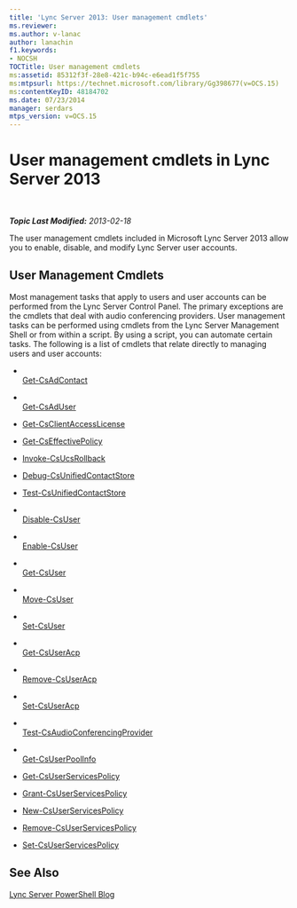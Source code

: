```yaml
---
title: 'Lync Server 2013: User management cmdlets'
ms.reviewer: 
ms.author: v-lanac
author: lanachin
f1.keywords:
- NOCSH
TOCTitle: User management cmdlets
ms:assetid: 85312f3f-28e8-421c-b94c-e6ead1f5f755
ms:mtpsurl: https://technet.microsoft.com/library/Gg398677(v=OCS.15)
ms:contentKeyID: 48184702
ms.date: 07/23/2014
manager: serdars
mtps_version: v=OCS.15
---
```


<div data-xmlns="http://www.w3.org/1999/xhtml">

<div class="topic" data-xmlns="http://www.w3.org/1999/xhtml" data-msxsl="urn:schemas-microsoft-com:xslt" data-cs="http://msdn.microsoft.com/en-us/">

<div data-asp="http://msdn2.microsoft.com/asp">

# User management cmdlets in Lync Server 2013

</div>

<div id="mainSection">

<div id="mainBody">

<span> </span>

_**Topic Last Modified:** 2013-02-18_

The user management cmdlets included in Microsoft Lync Server 2013 allow you to enable, disable, and modify Lync Server user accounts.

<div>

## User Management Cmdlets

Most management tasks that apply to users and user accounts can be performed from the Lync Server Control Panel. The primary exceptions are the cmdlets that deal with audio conferencing providers. User management tasks can be performed using cmdlets from the Lync Server Management Shell or from within a script. By using a script, you can automate certain tasks. The following is a list of cmdlets that relate directly to managing users and user accounts:

  - <span></span>  
    [Get-CsAdContact](https://docs.microsoft.com/powershell/module/skype/Get-CsAdContact)

<!-- end list -->

  - <span></span>  
    [Get-CsAdUser](https://docs.microsoft.com/powershell/module/skype/Get-CsAdUser)

<!-- end list -->

  - [Get-CsClientAccessLicense](https://docs.microsoft.com/powershell/module/skype/Get-CsClientAccessLicense)

<!-- end list -->

  - [Get-CsEffectivePolicy](https://docs.microsoft.com/powershell/module/skype/Get-CsEffectivePolicy)

<!-- end list -->

  - [Invoke-CsUcsRollback](https://docs.microsoft.com/powershell/module/skype/Invoke-CsUcsRollback)

<!-- end list -->

  - [Debug-CsUnifiedContactStore](https://docs.microsoft.com/powershell/module/skype/Debug-CsUnifiedContactStore)

  - [Test-CsUnifiedContactStore](https://docs.microsoft.com/powershell/module/skype/Test-CsUnifiedContactStore)

<!-- end list -->

  - <span></span>  
    [Disable-CsUser](https://docs.microsoft.com/powershell/module/skype/Disable-CsUser)

  - <span></span>  
    [Enable-CsUser](https://docs.microsoft.com/powershell/module/skype/Enable-CsUser)

  - <span></span>  
    [Get-CsUser](https://docs.microsoft.com/powershell/module/skype/Get-CsUser)

  - <span></span>  
    [Move-CsUser](https://docs.microsoft.com/powershell/module/skype/Move-CsUser)

  - <span></span>  
    [Set-CsUser](https://docs.microsoft.com/powershell/module/skype/Set-CsUser)

<!-- end list -->

  - <span></span>  
    [Get-CsUserAcp](https://docs.microsoft.com/powershell/module/skype/Get-CsUserAcp)

  - <span></span>  
    [Remove-CsUserAcp](https://docs.microsoft.com/powershell/module/skype/Remove-CsUserAcp)

  - <span></span>  
    [Set-CsUserAcp](https://docs.microsoft.com/powershell/module/skype/Set-CsUserAcp)

  - <span></span>  
    [Test-CsAudioConferencingProvider](https://docs.microsoft.com/powershell/module/skype/Test-CsAudioConferencingProvider)

<!-- end list -->

  - <span></span>  
    [Get-CsUserPoolInfo](https://docs.microsoft.com/powershell/module/skype/Get-CsUserPoolInfo)

<!-- end list -->

  - [Get-CsUserServicesPolicy](https://docs.microsoft.com/powershell/module/skype/Get-CsUserServicesPolicy)

  - [Grant-CsUserServicesPolicy](https://docs.microsoft.com/powershell/module/skype/Grant-CsUserServicesPolicy)

  - [New-CsUserServicesPolicy](https://docs.microsoft.com/powershell/module/skype/New-CsUserServicesPolicy)

  - [Remove-CsUserServicesPolicy](https://docs.microsoft.com/powershell/module/skype/Remove-CsUserServicesPolicy)

  - [Set-CsUserServicesPolicy](https://docs.microsoft.com/powershell/module/skype/Set-CsUserServicesPolicy)

</div>

<div>

## See Also


[Lync Server PowerShell Blog](http://go.microsoft.com/fwlink/p/?linkid=203150)  
  

</div>

</div>

<span> </span>

</div>

</div>

</div>

